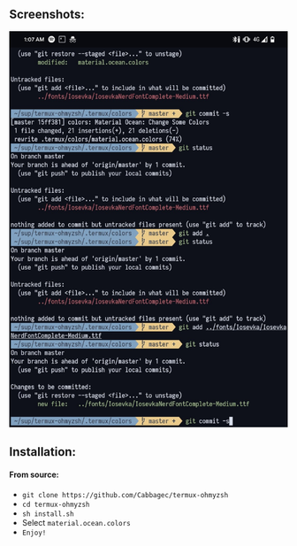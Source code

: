 ## Screenshots:

![alt text](Screenshot.jpg)

## Installation:

#### From source:

- `git clone https://github.com/Cabbagec/termux-ohmyzsh`
- `cd termux-ohmyzsh`
- `sh install.sh`
-  Select `material.ocean.colors`
- `Enjoy!`

